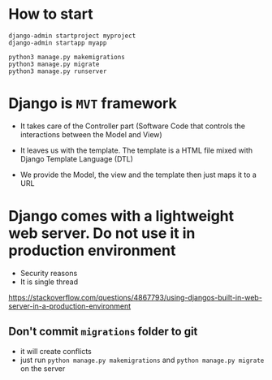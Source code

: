 # How to start

```
django-admin startproject myproject
django-admin startapp myapp

python3 manage.py makemigrations
python3 manage.py migrate
python3 manage.py runserver
```


# Django is `MVT` framework

* It takes care of the Controller part (Software Code that controls the interactions between the Model and View)

* It leaves us with the template. The template is a HTML file mixed with Django Template Language (DTL)

* We provide the Model, the view and the template then just maps it to a URL

# Django comes with a lightweight web server. Do not use it in production environment

* Security reasons
* It is single thread

https://stackoverflow.com/questions/4867793/using-djangos-built-in-web-server-in-a-production-environment


## Don't commit `migrations` folder to git
* it will create conflicts
* just run `python manage.py makemigrations` and `python manage.py migrate` on the server


